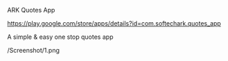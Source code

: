ARK Quotes App

https://play.google.com/store/apps/details?id=com.softechark.quotes_app

A simple & easy one stop quotes app


/Screenshot/1.png
